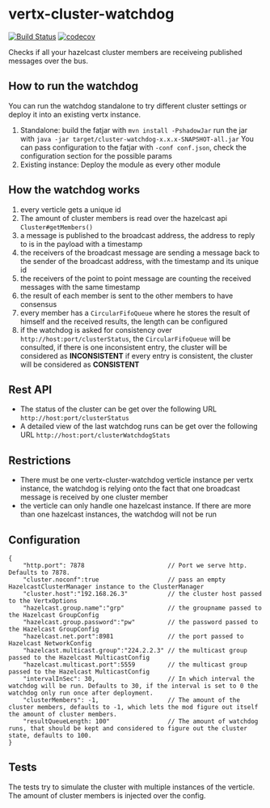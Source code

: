 vertx-cluster-watchdog
======================

[![Build Status](https://travis-ci.com/swisspush/vertx-cluster-watchdog.svg?branch=master)](https://travis-ci.com/swisspush/vertx-cluster-watchdog)
[![codecov](https://codecov.io/gh/swisspost/vertx-cluster-watchdog/branch/master/graph/badge.svg?token=nbrYxHDMmJ)](https://codecov.io/gh/swisspost/vertx-cluster-watchdog)

Checks if all your hazelcast cluster members are receiveing published messages over the bus.

How to run the watchdog
-----------------------
You can run the watchdog standalone to try different cluster settings or deploy it into an existing vertx instance.

1. Standalone:
   build the fatjar with `mvn install -PshadowJar` 
   run the jar with `java -jar target/cluster-watchdog-x.x.x-SNAPSHOT-all.jar`
   You can pass configuration to the fatjar with `-conf conf.json`, check the configuration section for the possible params 
2. Existing instance:
   Deploy the module as every other module

How the watchdog works
----------------------

1. every verticle gets a unique id
1. The amount of cluster members is read over the hazelcast api `Cluster#getMembers()`
1. a message is published to the broadcast address, the address to reply to is in the payload with a timestamp
1. the receivers of the broadcast message are sending a message back to the sender of the broadcast address, with the timestamp and its unique id
1. the receivers of the point to point message are counting the received messages with the same timestamp
1. the result of each member is sent to the other members to have consensus
1. every member has a `CircularFifoQueue` where he stores the result of himself and the received results, the length can be configured
1. if the watchdog is asked for consistency over `http://host:port/clusterStatus`, the `CircularFifoQueue` will be consulted, if there is one inconsistent entry, the cluster will be considered as **INCONSISTENT** if every entry is consistent, the cluster will be considered as **CONSISTENT** 

Rest API
--------

* The status of the cluster can be get over the following URL `http://host:port/clusterStatus`
* A detailed view of the last watchdog runs can be get over the following URL `http://host:port/clusterWatchdogStats`

Restrictions
------------

* There must be one vertx-cluster-watchdog verticle instance per vertx instance, the watchdog is relying onto the fact that one broadcast message is received by one cluster member
* the verticle can only handle one hazelcast instance. If there are more than one hazelcast instances, the watchdog will not be run

Configuration
-------------
```
{
    "http.port": 7878                       // Port we serve http. Defaults to 7878.
    "cluster.noconf":true                   // pass an empty HazelcastClusterManager instance to the ClusterManager
    "cluster.host":"192.168.26.3"           // the cluster host passed to the VertxOptions
    "hazelcast.group.name":"grp"            // the groupname passed to the Hazelcast GroupConfig
    "hazelcast.group.password":"pw"         // the password passed to the Hazelcast GroupConfig
    "hazelcast.net.port":8981               // the port passed to Hazelcast NetworkConfig
    "hazelcast.multicast.group":"224.2.2.3" // the multicast group passed to the Hazelcast MulticastConfig
    "hazelcast.multicast.port":5559         // the multicast group passed to the Hazelcast MulticastConfig
    "intervalInSec": 30,                    // In which interval the watchdog will be run. Defaults to 30, if the interval is set to 0 the watchdog only run once after deployment.
    "clusterMembers": -1,                   // The amount of the cluster members, defaults to -1, which lets the mod figure out itself the amount of cluster members.
    "resultQueueLength: 100"                // The amount of watchdog runs, that should be kept and considered to figure out the cluster state, defaults to 100.
}
```
    
Tests
-----

The tests try to simulate the cluster with multiple instances of the verticle. The amount of cluster members is injected over the config. 
